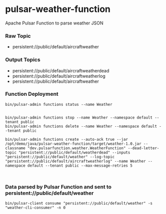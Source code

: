 # pulsar-weather-function
Apache Pulsar Function to parse weather JSON


### Raw Topic

* persistent://public/default/aircraftweather

### Output Topics

* persistent://public/default/aircraftweatherdead
* persistent://public/default/aircraftweatherlog
* persistent://public/default/aircraftweather


### Function Deployment

````
bin/pulsar-admin functions status --name Weather


bin/pulsar-admin functions stop --name Weather --namespace default --tenant public
bin/pulsar-admin functions delete --name Weather --namespace default --tenant public

bin/pulsar-admin functions create --auto-ack true --jar /opt/demo/java/pulsar-weather-function/target/weather-1.0.jar --classname "dev.pulsarfunction.weather.WeatherFunction" --dead-letter-topic "persistent://public/default/weatherdead" --inputs "persistent://public/default/weather" --log-topic "persistent://public/default/aircraftweatherlog" --name Weather --namespace default --tenant public --max-message-retries 5



````



### Data parsed by Pulsar Function and sent to persistent://public/default/weather

````
bin/pulsar-client consume "persistent://public/default/weather" -s "weather-cli-consumer" -n 0


````


